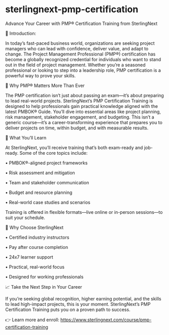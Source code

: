 # sterlingnext-pmp-certification
Advance Your Career with PMP® Certification Training from SterlingNext

📘 Introduction:

In today’s fast-paced business world, organizations are seeking project managers who can lead with confidence, deliver value, and adapt to change. The Project Management Professional (PMP®) certification has become a globally recognized credential for individuals who want to stand out in the field of project management. Whether you’re a seasoned professional or looking to step into a leadership role, PMP certification is a powerful way to prove your skills.

🚀 Why PMP® Matters More Than Ever

The PMP certification isn’t just about passing an exam—it’s about preparing to lead real-world projects. SterlingNext’s PMP Certification Training is designed to help professionals gain practical knowledge aligned with the latest PMBOK® Guide. You’ll dive into essential areas like project planning, risk management, stakeholder engagement, and budgeting.
This isn’t a generic course—it’s a career-transforming experience that prepares you to deliver projects on time, within budget, and with measurable results.

🎯 What You’ll Learn

At SterlingNext, you’ll receive training that’s both exam-ready and job-ready. Some of the core topics include:

•	PMBOK®-aligned project frameworks

•	Risk assessment and mitigation

•	Team and stakeholder communication

•	Budget and resource planning

•	Real-world case studies and scenarios

Training is offered in flexible formats—live online or in-person sessions—to suit your schedule.

🌟 Why Choose SterlingNext

•	Certified industry instructors

•	Pay after course completion

•	24x7 learner support

•	Practical, real-world focus

•	Designed for working professionals

📈 Take the Next Step in Your Career

If you’re seeking global recognition, higher earning potential, and the skills to lead high-impact projects, this is your moment. SterlingNext’s PMP Certification Training puts you on a proven path to success.

👉 Learn more and enroll: https://www.sterlingnext.com/course/pmp-certification-training

